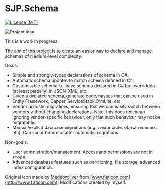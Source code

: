 # SJP.Schema

[![License (MIT)](https://img.shields.io/badge/license-MIT-blue.svg)](https://opensource.org/licenses/MIT)

![Project icon](https://cdn.rawgit.com/sjp/SJP.Schema/master/database.svg)

This is a work in progress.

The aim of this project is to create an easier way to declare and manage schemas of medium-level complexity.

Goals:

* Simple and strongly-typed declarations of schema in C\#.
* Automatic schema updates to match schema defined in C\#.
* Customisable schema i.e. have schema declared in C\# but overridden (at least partially) in JSON, XML, etc.
* Given a declared schema, generate code/classes that can be used in Entity Framework, Dapper, ServiceStack.OrmLite, etc.
* Vendor agnostic migrations, ensuring that we can easily switch between vendors without changing declarations. Note, this does not mean ignoring vendor-specific behaviour, only that such behaviour may not be migratable.
* Manual/explicit database migrations (e.g. create table, object renames, etc). Can occur before or after automatic migrations.

Non-goals:

* User administration/management. Access and permissions are not in scope.
* Advanced database features such as partitioning, file storage, advanced index configuration.

Original icon made by [Madebyoliver](https://dribbble.com/olivers) from [www.flaticon.com](http://www.flaticon.com). Modifications created by myself.
